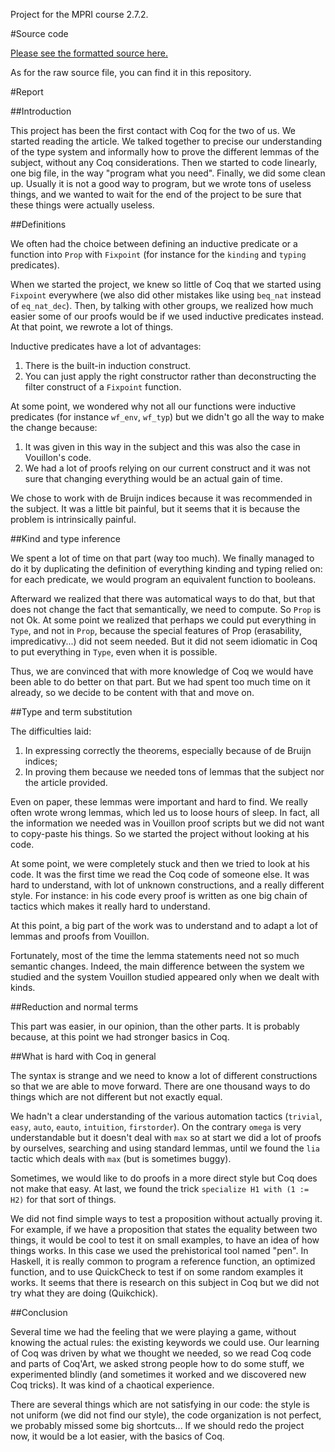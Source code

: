 Project for the MPRI course 2.7.2.

#Source code

[Please see the formatted source here.](http://stratSystemF.github.io/lambda)

As for the raw source file, you can find it in this repository.

#Report

##Introduction

This project has been the first contact with Coq for the two of us. We started
reading the article. We talked together to precise our understanding of the type
system and informally how to prove the different lemmas of the subject, without
any Coq considerations. Then we started to code linearly, one big file, in the
way "program what you need". Finally, we did some clean up. Usually it is not a
good way to program, but we wrote tons of
useless things, and we wanted to wait for the end of the project to be sure that
these things were actually useless.

##Definitions

We often had the choice between defining an inductive predicate or a
function into ```Prop``` with ```Fixpoint``` (for instance for the ```kinding``` and
```typing``` predicates).

When we started the project, we knew so little of Coq that we started using
```Fixpoint``` everywhere (we also did other mistakes like using ```beq_nat``` instead
of ```eq_nat_dec```). Then, by talking with other groups, we realized how much
easier some of our proofs would be if we used inductive predicates instead.
At that point, we rewrote a lot of things.

Inductive predicates have a lot of advantages:

1. There is the built-in induction construct.
2. You can just apply the right constructor rather than deconstructing
the filter construct of a ```Fixpoint``` function.

At some point, we wondered why not all our functions were inductive predicates (for
instance ```wf_env```, ```wf_typ```) but we didn't go all the way to make the change because:

1. It was given in this way in the subject and this was also the case in Vouillon's code.
2. We had a lot of proofs relying on our current construct and it was not sure that
changing everything would be an actual gain of time.

We chose to work with de Bruijn indices because it was recommended in the subject.
It was a little bit
painful, but it seems that it is because the problem is intrinsically painful. 


##Kind and type inference

We spent a lot of time on that part (way too much).
We finally managed to do it by duplicating the definition of everything
kinding and typing relied on: for each predicate, we would program an
equivalent function to booleans.

Afterward we realized that there was automatical ways to do that, but that does not change the fact that semantically,
we need to compute. So ```Prop``` is not Ok. At some point we realized that perhaps we
could put everything in ```Type```, and not in ```Prop```, because the special features of
Prop (erasability, impredicativy...) did not seem needed. But it did not seem idiomatic
in Coq to put everything in ```Type```, even when it is possible.

Thus, we are convinced that with more knowledge of Coq we would have been
able to do better on that part. But we had spent too much time on it already,
so we decide to be content with that and move on.

##Type and term substitution

The difficulties laid:

1. In expressing correctly the theorems, especially because of de Bruijn indices;
2. In proving them because we needed tons of lemmas that the subject
nor the article provided.

Even on paper, these lemmas were important and hard to find. We really often
wrote wrong lemmas, which led us to loose hours of sleep.
In fact, all the information we needed was in Vouillon proof scripts 
but we did not want to copy-paste his things. So we started the project without 
looking at his code.

At some point, we were completely stuck and then we tried to look
at his code. It was the first time we read the Coq code of someone else. It
was hard to understand, with lot of unknown constructions, and a really
different style. For instance: in his code every proof is written as one big
chain of tactics which makes it really hard to understand.

At this point, a big part of the work was to understand and to adapt
a lot of lemmas and proofs from Vouillon.

Fortunately, most of the time the lemma statements need not so much semantic changes.
Indeed, the main difference between the system we studied and the system Vouillon studied
appeared only when we dealt with kinds.


##Reduction and normal terms

This part was easier, in our opinion, than the other parts. It is probably
because, at this point we had stronger basics in Coq.

##What is hard with Coq in general

The syntax is strange and we need to know a lot of different constructions so that
we are able to move forward. There are one thousand ways to do things which are
not different but not exactly equal. 

We hadn't a clear understanding of the various automation tactics (```trivial```, ```easy```,
```auto```, ```eauto```, ```intuition```, ```firstorder```). On the contrary ```omega``` is very understandable
but it doesn't deal with ```max``` so at start we did a lot of proofs by ourselves,
searching and using standard lemmas, until we found the ```lia``` tactic which deals
with ```max``` (but is sometimes buggy).

Sometimes, we would like to do proofs in a more direct style but Coq does not make
that easy. At last, we found the trick ```specialize H1 with (1 := H2)``` for that sort
of things.

We did not find simple ways to test a proposition without actually proving it.
For example, if we have a proposition that states the equality between two things, it
would be cool to test it on small examples, to have an idea of how things works.
In this case we used the prehistorical tool named "pen".
In Haskell, it is really common to program a reference
function, an optimized function, and to use QuickCheck to test if on some random
examples it works. It seems that there is research on this subject in Coq but we
did not try what they are doing (Quikchick).

##Conclusion

Several time we had the feeling that we were playing a game, without knowing the
actual rules: the existing keywords we could use. Our learning of Coq was driven
by what we thought we needed, so we read Coq code and parts of Coq'Art, we asked strong people how to
do some stuff, we experimented blindly (and sometimes it worked and we discovered new Coq tricks).
It was kind of a chaotical experience.

There are several things which are not satisfying in our code: the style is not
uniform (we did not find our style), the code organization is not perfect, we probably missed some big
shortcuts... If we should redo the project now, it would be a lot easier, with
the basics of Coq.




 




